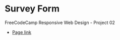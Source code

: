 # Survey Form
FreeCodeCamp Responsive Web Design - Project 02
- [Page link](https://ptrcarlos.github.io/survey-form-fcc/)
